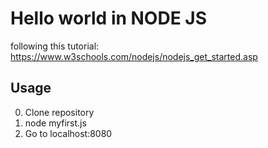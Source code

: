 # Hello world in NODE JS

following this tutorial:
https://www.w3schools.com/nodejs/nodejs_get_started.asp

## Usage
0. Clone repository
1. node myfirst.js
2. Go to localhost:8080